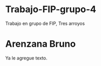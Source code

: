 # Trabajo-FIP-grupo-4
Trabajo en grupo de FIP, Tres arroyos




Arenzana Bruno
=======
Ya le agregue texto.

